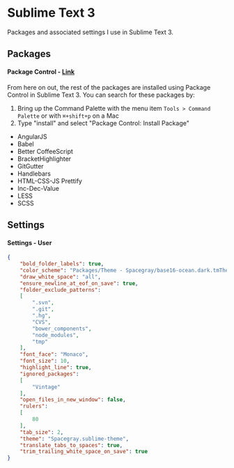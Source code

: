 # Sublime Text 3

Packages and associated settings I use in Sublime Text 3.

## Packages

#### Package Control - [Link](https://sublime.wbond.net/installation)

From here on out, the rest of the packages are installed using Package Control in Sublime Text 3. You can search for these packages by:

1. Bring up the Command Palette with the menu item `Tools > Command Palette` or with `⌘+shift+p` on a Mac
2. Type "install" and select "Package Control: Install Package"

* AngularJS
* Babel
* Better CoffeeScript
* BracketHighlighter
* GitGutter
* Handlebars
* HTML-CSS-JS Prettify
* Inc-Dec-Value
* LESS
* SCSS

## Settings

#### Settings - User
```json
{
	"bold_folder_labels": true,
	"color_scheme": "Packages/Theme - Spacegray/base16-ocean.dark.tmTheme",
	"draw_white_space": "all",
	"ensure_newline_at_eof_on_save": true,
	"folder_exclude_patterns":
	[
		".svn",
		".git",
		".hg",
		"CVS",
		"bower_components",
		"node_modules",
		"tmp"
	],
	"font_face": "Monaco",
	"font_size": 10,
	"highlight_line": true,
	"ignored_packages":
	[
		"Vintage"
	],
	"open_files_in_new_window": false,
	"rulers":
	[
		80
	],
	"tab_size": 2,
	"theme": "Spacegray.sublime-theme",
	"translate_tabs_to_spaces": true,
	"trim_trailing_white_space_on_save": true
}
```
